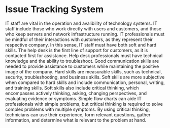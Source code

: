# Issue Tracking System

IT staff are vital in the operation and avalibility of technology systems. IT staff include those who work directly with users and customers, and those who keep servers and network infrastructure running. IT professionals must be mindful of their interactions with customers, as they represent their respective company. In this sense, IT staff must have both soft and hard skills. 
The help desk is the first line of support for customers, as it is contacted first for assistance. Help desk professionals must have technical knowledge and the ability to troubleshoot. Good communication skills are needed to provide assistance to customers while maintaining the positive image of the company. 
Hard skills are measurable skills, such as technical, security, troubleshooting, and business skills.
Soft skills are more subjective when compared to hard skills and include communication, personal, writing, and training skills. Soft skills also include critical thinking, which encompasses actively thinking, asking, changing perspectives, and evaluating evidence or symptoms. Simple flow charts can aide IT professionals with simple problems, but critical thinking is required to solve complex problems with multiple symptoms. By using critical thinking, technicians can use their experience, form relevant questions, gather information, and determine what is relevant to the problem at hand.  